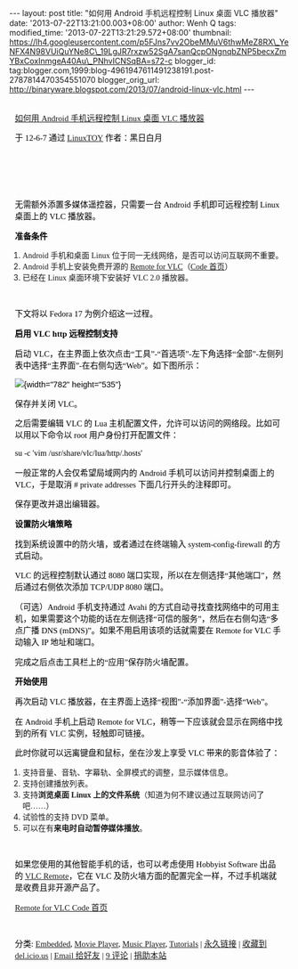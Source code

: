 --- layout: post title: "如何用 Android 手机远程控制 Linux 桌面 VLC
播放器" date: '2013-07-22T13:21:00.003+08:00' author: Wenh Q tags:
modified\_time: '2013-07-22T13:21:29.572+08:00' thumbnail:
https://lh4.googleusercontent.com/p5FJns7vv2ObeMMuV6thwMeZ8RX\_YeNFX4N98VUiQuYNe8C\_19LgJR7rxzw52SgA7sanQcpONgnqbZNP5becxZmYBxCoxInmgeA40Au\_PNhvICNSqBA=s72-c
blogger\_id:
tag:blogger.com,1999:blog-4961947611491238191.post-2787814470354551070
blogger\_orig\_url:
http://binaryware.blogspot.com/2013/07/android-linux-vlc.html ---

<div
style="color: black; direction: ltr; font-family: &quot;Arial&quot;; font-size: 11pt; margin-bottom: 0; margin-left: 7.5pt; margin-right: 7.5pt; margin-top: 0; padding: 0;">

<span
style="color: #0000ee; font-family: &quot;Verdana&quot;; text-decoration: underline;">[\
如何用 Android 手机远程控制 Linux 桌面 VLC
播放器](http://linuxtoy.org/archives/howto-remote-control-linux-desktop-vlc-player-from-android-mobile.html)</span>

</div>

<div
style="color: black; direction: ltr; font-family: &quot;Arial&quot;; font-size: 11pt; margin-bottom: 0; margin-left: 7.5pt; margin-right: 7.5pt; margin-top: 0; padding-bottom: 8pt; padding-left: 0; padding-right: 0; padding-top: 0;">

<span style="font-family: &quot;Verdana&quot;;">于 12-6-7 通过
</span><span
style="color: #0000ee; font-family: &quot;Verdana&quot;; text-decoration: underline;">[LinuxTOY](http://linuxtoy.org/)</span><span
style="font-family: &quot;Verdana&quot;;"> 作者：黑日白月</span>

</div>

<div
style="color: black; direction: ltr; font-family: &quot;Arial&quot;; font-size: 11pt; height: 11pt; margin-bottom: 0; margin-left: 7.5pt; margin-right: 7.5pt; margin-top: 0; padding: 0;">

<span style="font-family: &quot;Verdana&quot;;"></span>

</div>

<div
style="color: black; direction: ltr; font-family: &quot;Arial&quot;; font-size: 11pt; height: 11pt; margin-bottom: 0; margin-left: 7.5pt; margin-right: 7.5pt; margin-top: 0; padding: 0;">

<span style="font-family: &quot;Verdana&quot;;"></span>

</div>

<div
style="color: black; direction: ltr; font-family: &quot;Arial&quot;; font-size: 11pt; margin-bottom: 0; margin-left: 7.5pt; margin-right: 7.5pt; margin-top: 0; padding: 0;">

<span
style="font-family: &quot;Verdana&quot;;">无需额外添置多媒体遥控器，只需要一台
Android 手机即可远程控制 Linux 桌面上的 VLC 播放器。</span>

</div>

<div
style="color: black; direction: ltr; font-family: &quot;Arial&quot;; font-size: 11pt; margin-bottom: 0; margin-left: 7.5pt; margin-right: 7.5pt; margin-top: 0; padding: 0;">

<span
style="font-family: &quot;Verdana&quot;; font-weight: bold;">准备条件</span>

</div>

1.  <span style="font-family: &quot;Verdana&quot;;">Android 手机和桌面
    Linux 位于同一无线网络，是否可以访问互联网不重要。</span>
2.  <span style="font-family: &quot;Verdana&quot;;">Android
    手机上安装免费开源的 </span><span
    style="color: #0000ee; font-family: &quot;Verdana&quot;; text-decoration: underline;">[Remote
    for
    VLC](https://play.google.com/store/apps/details?id=org.peterbaldwin.client.android.vlcremote)</span><span
    style="font-family: &quot;Verdana&quot;;">（</span><span
    style="color: #0000ee; font-family: &quot;Verdana&quot;; text-decoration: underline;">[Code
    首页](http://code.google.com/p/android-vlc-remote/)</span><span
    style="font-family: &quot;Verdana&quot;;">）</span>
3.  <span style="font-family: &quot;Verdana&quot;;">已经在 Linux
    桌面环境下安装好 VLC 2.0 播放器。</span>

<div
style="color: black; direction: ltr; font-family: &quot;Arial&quot;; font-size: 11pt; height: 11pt; margin-bottom: 0; margin-left: 7.5pt; margin-right: 7.5pt; margin-top: 0; padding: 0;">

<span style="font-family: &quot;Verdana&quot;;"></span>

</div>

<div
style="color: black; direction: ltr; font-family: &quot;Arial&quot;; font-size: 11pt; margin-bottom: 0; margin-left: 7.5pt; margin-right: 7.5pt; margin-top: 0; padding: 0;">

<span style="font-family: &quot;Verdana&quot;;">下文将以 Fedora 17
为例介绍这一过程。</span>

</div>

<div
style="color: black; direction: ltr; font-family: &quot;Arial&quot;; font-size: 11pt; margin-bottom: 0; margin-left: 7.5pt; margin-right: 7.5pt; margin-top: 0; padding: 0;">

<span style="font-family: &quot;Verdana&quot;; font-weight: bold;">启用
VLC http 远程控制支持</span>

</div>

<div
style="color: black; direction: ltr; font-family: &quot;Arial&quot;; font-size: 11pt; margin-bottom: 0; margin-left: 7.5pt; margin-right: 7.5pt; margin-top: 0; padding: 0;">

<span style="font-family: &quot;Verdana&quot;;">启动
VLC，在主界面上依次点击“工具”-“首选项”-左下角选择“全部”-左侧列表中选择“主界面”-在右侧勾选“Web”。如下图所示：</span>

</div>

<div
style="color: black; direction: ltr; font-family: &quot;Arial&quot;; font-size: 11pt; margin-bottom: 0; margin-left: 7.5pt; margin-right: 7.5pt; margin-top: 0; padding: 0;">

![](https://lh4.googleusercontent.com/p5FJns7vv2ObeMMuV6thwMeZ8RX_YeNFX4N98VUiQuYNe8C_19LgJR7rxzw52SgA7sanQcpONgnqbZNP5becxZmYBxCoxInmgeA40Au_PNhvICNSqBA){width="782"
height="535"}

</div>

<div
style="color: black; direction: ltr; font-family: &quot;Arial&quot;; font-size: 11pt; margin-bottom: 0; margin-left: 7.5pt; margin-right: 7.5pt; margin-top: 0; padding: 0;">

<span style="font-family: &quot;Verdana&quot;;">保存并关闭 VLC。</span>

</div>

<div
style="color: black; direction: ltr; font-family: &quot;Arial&quot;; font-size: 11pt; margin-bottom: 0; margin-left: 7.5pt; margin-right: 7.5pt; margin-top: 0; padding: 0;">

<span style="font-family: &quot;Verdana&quot;;">之后需要编辑 VLC 的 Lua
主机配置文件，允许可以访问的网络段。比如可以用以下命令以 root
用户身份打开配置文件：</span>

</div>

<div
style="color: black; direction: ltr; font-family: &quot;Arial&quot;; font-size: 11pt; margin-bottom: 0; margin-left: 7.5pt; margin-right: 7.5pt; margin-top: 0; padding: 0;">

<span style="font-family: &quot;Verdana&quot;;">su -c 'vim
/usr/share/vlc/lua/http/.hosts'</span>

</div>

<div
style="color: black; direction: ltr; font-family: &quot;Arial&quot;; font-size: 11pt; margin-bottom: 0; margin-left: 7.5pt; margin-right: 7.5pt; margin-top: 0; padding: 0;">

<span
style="font-family: &quot;Verdana&quot;;">一般正常的人会仅希望局域网内的
Android 手机可以访问并控制桌面上的 VLC，于是取消 \# private addresses
下面几行开头的注释即可。</span>

</div>

<div
style="color: black; direction: ltr; font-family: &quot;Arial&quot;; font-size: 11pt; margin-bottom: 0; margin-left: 7.5pt; margin-right: 7.5pt; margin-top: 0; padding: 0;">

<span
style="font-family: &quot;Verdana&quot;;">保存更改并退出编辑器。</span>

</div>

<div
style="color: black; direction: ltr; font-family: &quot;Arial&quot;; font-size: 11pt; margin-bottom: 0; margin-left: 7.5pt; margin-right: 7.5pt; margin-top: 0; padding: 0;">

<span
style="font-family: &quot;Verdana&quot;; font-weight: bold;">设置防火墙策略</span>

</div>

<div
style="color: black; direction: ltr; font-family: &quot;Arial&quot;; font-size: 11pt; margin-bottom: 0; margin-left: 7.5pt; margin-right: 7.5pt; margin-top: 0; padding: 0;">

<span
style="font-family: &quot;Verdana&quot;;">找到系统设置中的防火墙，或者通过在终端输入
system-config-firewall 的方式启动。</span>

</div>

<div
style="color: black; direction: ltr; font-family: &quot;Arial&quot;; font-size: 11pt; margin-bottom: 0; margin-left: 7.5pt; margin-right: 7.5pt; margin-top: 0; padding: 0;">

<span style="font-family: &quot;Verdana&quot;;">VLC 的远程控制默认通过
8080 端口实现，所以在左侧选择“其他端口”，然后通过右侧依次添加 TCP/UDP
8080 端口。</span>

</div>

<div
style="color: black; direction: ltr; font-family: &quot;Arial&quot;; font-size: 11pt; margin-bottom: 0; margin-left: 7.5pt; margin-right: 7.5pt; margin-top: 0; padding: 0;">

<span style="font-family: &quot;Verdana&quot;;">（可选）Android
手机支持通过 Avahi
的方式自动寻找查找网络中的可用主机，如果需要这个功能的话在左侧选择“可信的服务”，然后在右侧勾选“多点广播
DNS (mDNS)”。如果不用启用该项的话就需要在 Remote for VLC 手动输入 IP
地址和端口。</span>

</div>

<div
style="color: black; direction: ltr; font-family: &quot;Arial&quot;; font-size: 11pt; margin-bottom: 0; margin-left: 7.5pt; margin-right: 7.5pt; margin-top: 0; padding: 0;">

<span
style="font-family: &quot;Verdana&quot;;">完成之后点击工具栏上的“应用”保存防火墙配置。</span>

</div>

<div
style="color: black; direction: ltr; font-family: &quot;Arial&quot;; font-size: 11pt; margin-bottom: 0; margin-left: 7.5pt; margin-right: 7.5pt; margin-top: 0; padding: 0;">

<span
style="font-family: &quot;Verdana&quot;; font-weight: bold;">开始使用</span>

</div>

<div
style="color: black; direction: ltr; font-family: &quot;Arial&quot;; font-size: 11pt; margin-bottom: 0; margin-left: 7.5pt; margin-right: 7.5pt; margin-top: 0; padding: 0;">

<span style="font-family: &quot;Verdana&quot;;">再次启动 VLC
播放器，在主界面上选择“视图”-“添加界面”-选择“Web”。</span>

</div>

<div
style="color: black; direction: ltr; font-family: &quot;Arial&quot;; font-size: 11pt; margin-bottom: 0; margin-left: 7.5pt; margin-right: 7.5pt; margin-top: 0; padding: 0;">

<span style="font-family: &quot;Verdana&quot;;">在 Android 手机上启动
Remote for VLC，稍等一下应该就会显示在网络中找到的所有 VLC
实例，轻触即可链接。</span>

</div>

<div
style="color: black; direction: ltr; font-family: &quot;Arial&quot;; font-size: 11pt; margin-bottom: 0; margin-left: 7.5pt; margin-right: 7.5pt; margin-top: 0; padding: 0;">

<span
style="font-family: &quot;Verdana&quot;;">此时你就可以远离键盘和鼠标，坐在沙发上享受
VLC 带来的影音体验了：</span>

</div>

1.  <span
    style="font-family: &quot;Verdana&quot;;">支持音量、音轨、字幕轨、全屏模式的调整，显示媒体信息。</span>
2.  <span
    style="font-family: &quot;Verdana&quot;;">支持创建播放列表。</span>
3.  <span style="font-family: &quot;Verdana&quot;;">支持</span><span
    style="font-family: &quot;Verdana&quot;; font-weight: bold;">浏览桌面
    Linux 上的文件系统</span><span
    style="font-family: &quot;Verdana&quot;;">（知道为何不建议通过互联网访问了吧……）</span>
4.  <span style="font-family: &quot;Verdana&quot;;">试验性的支持 DVD
    菜单。</span>
5.  <span style="font-family: &quot;Verdana&quot;;">可以在有</span><span
    style="font-family: &quot;Verdana&quot;; font-weight: bold;">来电时自动暂停媒体播放</span><span
    style="font-family: &quot;Verdana&quot;;">。</span>

<div
style="color: black; direction: ltr; font-family: &quot;Arial&quot;; font-size: 11pt; height: 11pt; margin-bottom: 0; margin-left: 7.5pt; margin-right: 7.5pt; margin-top: 0; padding: 0;">

<span style="font-family: &quot;Verdana&quot;;"></span>

</div>

<div
style="color: black; direction: ltr; font-family: &quot;Arial&quot;; font-size: 11pt; margin-bottom: 0; margin-left: 7.5pt; margin-right: 7.5pt; margin-top: 0; padding: 0;">

<span
style="font-family: &quot;Verdana&quot;;">如果您使用的其他智能手机的话，也可以考虑使用
Hobbyist Software 出品的 </span><span
style="color: #0000ee; font-family: &quot;Verdana&quot;; text-decoration: underline;">[VLC
Remote](http://hobbyistsoftware.com/VLC-more)</span><span
style="font-family: &quot;Verdana&quot;;">，它在 VLC
及防火墙方面的配置完全一样，不过手机端就是收费且非开源产品了。</span>

</div>

<div
style="color: black; direction: ltr; font-family: &quot;Arial&quot;; font-size: 11pt; margin-bottom: 0; margin-left: 7.5pt; margin-right: 7.5pt; margin-top: 0; padding: 0;">

<span
style="color: #0000ee; font-family: &quot;Verdana&quot;; text-decoration: underline;">[Remote
for VLC Code 首页](http://code.google.com/p/android-vlc-remote/)</span>

</div>

<div
style="color: black; direction: ltr; font-family: &quot;Arial&quot;; font-size: 11pt; height: 11pt; margin-bottom: 0; margin-left: 7.5pt; margin-right: 7.5pt; margin-top: 0; padding: 0;">

<span
style="color: #0000ee; font-family: &quot;Verdana&quot;; text-decoration: underline;">[](http://code.google.com/p/android-vlc-remote/)</span>

</div>

<div
style="color: black; direction: ltr; font-family: &quot;Arial&quot;; font-size: 11pt; margin-bottom: 0; margin-left: 7.5pt; margin-right: 7.5pt; margin-top: 0; padding: 0;">

<span style="font-family: &quot;Verdana&quot;;">分类: </span><span
style="color: #0000ee; font-family: &quot;Verdana&quot;; text-decoration: underline;">[Embedded](http://linuxtoy.org/category/embedded)</span><span
style="font-family: &quot;Verdana&quot;;">, </span><span
style="color: #0000ee; font-family: &quot;Verdana&quot;; text-decoration: underline;">[Movie
Player](http://linuxtoy.org/category/apps/movie-player)</span><span
style="font-family: &quot;Verdana&quot;;">, </span><span
style="color: #0000ee; font-family: &quot;Verdana&quot;; text-decoration: underline;">[Music
Player](http://linuxtoy.org/category/apps/music-player)</span><span
style="font-family: &quot;Verdana&quot;;">, </span><span
style="color: #0000ee; font-family: &quot;Verdana&quot;; text-decoration: underline;">[Tutorials](http://linuxtoy.org/category/tutorials)</span><span
style="font-family: &quot;Verdana&quot;;"> | </span><span
style="color: #0000ee; font-family: &quot;Verdana&quot;; text-decoration: underline;">[永久链接](http://linuxtoy.org/archives/howto-remote-control-linux-desktop-vlc-player-from-android-mobile.html)</span><span
style="font-family: &quot;Verdana&quot;;"> | </span><span
style="color: #0000ee; font-family: &quot;Verdana&quot;; text-decoration: underline;">[收藏到
del.icio.us](http://delicious.com/save?url=http://linuxtoy.org/archives/howto-remote-control-linux-desktop-vlc-player-from-android-mobile.html&title=%E5%A6%82%E4%BD%95%E7%94%A8+Android+%E6%89%8B%E6%9C%BA%E8%BF%9C%E7%A8%8B%E6%8E%A7%E5%88%B6+Linux+%E6%A1%8C%E9%9D%A2+VLC+%E6%92%AD%E6%94%BE%E5%99%A8)</span><span
style="font-family: &quot;Verdana&quot;;"> | </span><span
style="color: #0000ee; font-family: &quot;Verdana&quot;; text-decoration: underline;">[Email
给好友](https://www.blogger.com/blogger.g?blogID=4961947611491238191)</span><span
style="font-family: &quot;Verdana&quot;;"> | </span><span
style="color: #0000ee; font-family: &quot;Verdana&quot;; text-decoration: underline;">[9
评论](http://linuxtoy.org/archives/howto-remote-control-linux-desktop-vlc-player-from-android-mobile.html#comments)</span><span
style="font-family: &quot;Verdana&quot;;"> | </span><span
style="color: #0000ee; font-family: &quot;Verdana&quot;; text-decoration: underline;">[捐助本站](http://linuxtoy.org/faq/donate)</span>

</div>
